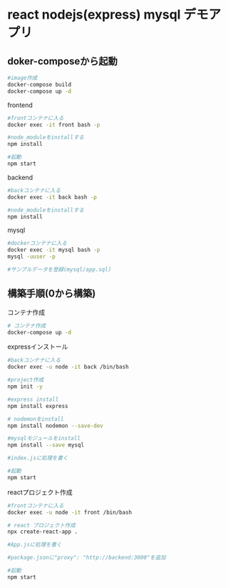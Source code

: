 # react nodejs(express) mysql デモアプリ

## doker-composeから起動

```bash
#image作成
docker-compose build
docker-compose up -d
```

frontend

```bash
#frontコンテナに入る
docker exec -it front bash -p

#node_moduleをinstallする
npm install

#起動
npm start
```

backend

```bash
#backコンテナに入る
docker exec -it back bash -p

#node_moduleをinstallする
npm install

```

mysql

```bash
#dockerコンテナに入る
docker exec -it mysql bash -p
mysql -uuser -p

#サンプルデータを登録(mysql/app.sql)
```

## 構築手順(0から構築)

コンテナ作成

```bash
# コンテナ作成
docker-compose up -d
```

expressインストール

```bash
#backコンテナに入る
docker exec -u node -it back /bin/bash

#project作成
npm init -y

#express install
npm install express

# nodemonをinstall
npm install nodemon --save-dev

#mysqlモジュールをinstall
npm install --save mysql

#index.jsに処理を書く

#起動
npm start
```

reactプロジェクト作成

```bash
#frontコンテナに入る
docker exec -u node -it front /bin/bash

# react プロジェクト作成
npx create-react-app .

#App.jsに処理を書く

#package.jsonに"proxy": "http://backend:3000"を追加

#起動
npm start

```
